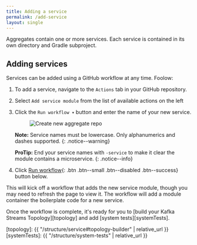 ```yaml
---
title: Adding a service
permalink: /add-service
layout: single
---
```


<link rel="stylesheet" href="{{ '/assets/css/main.css' | relative_url }}">

Aggregates contain one or more services. Each service is contained in its own directory and Gradle subproject.

## Adding services

Services can be added using a GitHub workflow at any time. Foolow:

1. To add a service, navigate to the `Actions` tab in your GitHub repository.
2. Select `Add service module` from the list of available actions on the left
3. Click the `Run workflow ▾` button and enter the name of your new service.
   <figure>
     <img src="{{ '/assets/images/creek-add-service.png' | relative_url }}" alt="Create new aggregate repo">
   </figure>

   **Note:** Service names must be lowercase. Only alphanumerics and dashes supported.
   {: .notice--warning}

   **ProTip:** End your service names with `-service` to make it clear the module contains a microservice.
   {: .notice--info}
4. Click [Run workflow](){: .btn .btn--small .btn--disabled .btn--success} button below.

This will kick off a workflow that adds the new service module, though you may need to refresh the page to view it.
The workflow will add a module container the boilerplate code for a new service.

Once the workflow is complete, it's ready for you to [build your Kafka Streams Topology][topology] 
and add [system tests][systemTests].

[topology]: {{ "/structure/service#topology-builder" | relative_url }}
[systemTests]: {{ "/structure/system-tests" | relative_url }}

